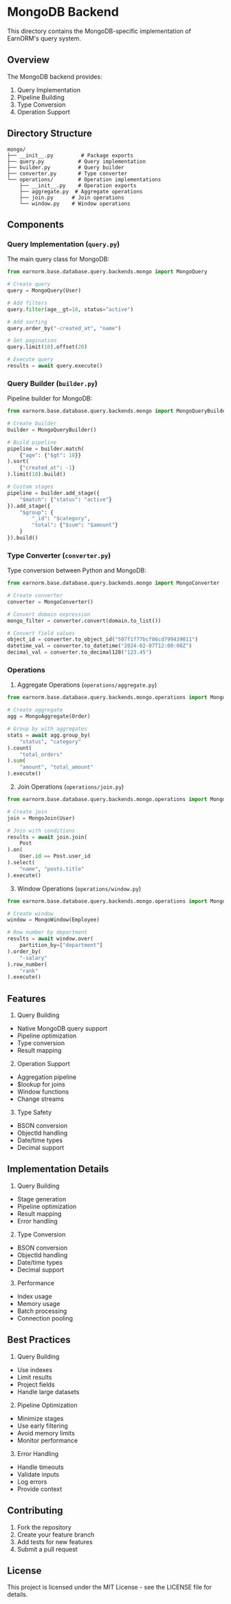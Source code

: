 # MongoDB Backend

This directory contains the MongoDB-specific implementation of EarnORM's query system.

## Overview

The MongoDB backend provides:

1. Query Implementation
2. Pipeline Building
3. Type Conversion
4. Operation Support

## Directory Structure

```
mongo/
├── __init__.py         # Package exports
├── query.py           # Query implementation
├── builder.py         # Query builder
├── converter.py       # Type converter
└── operations/        # Operation implementations
    ├── __init__.py    # Operation exports
    ├── aggregate.py  # Aggregate operations
    ├── join.py      # Join operations
    └── window.py    # Window operations
```

## Components

### Query Implementation (`query.py`)

The main query class for MongoDB:

```python
from earnorm.base.database.query.backends.mongo import MongoQuery

# Create query
query = MongoQuery(User)

# Add filters
query.filter(age__gt=18, status="active")

# Add sorting
query.order_by("-created_at", "name")

# Set pagination
query.limit(10).offset(20)

# Execute query
results = await query.execute()
```

### Query Builder (`builder.py`)

Pipeline builder for MongoDB:

```python
from earnorm.base.database.query.backends.mongo import MongoQueryBuilder

# Create builder
builder = MongoQueryBuilder()

# Build pipeline
pipeline = builder.match(
    {"age": {"$gt": 18}}
).sort(
    {"created_at": -1}
).limit(10).build()

# Custom stages
pipeline = builder.add_stage({
    "$match": {"status": "active"}
}).add_stage({
    "$group": {
        "_id": "$category",
        "total": {"$sum": "$amount"}
    }
}).build()
```

### Type Converter (`converter.py`)

Type conversion between Python and MongoDB:

```python
from earnorm.base.database.query.backends.mongo import MongoConverter

# Create converter
converter = MongoConverter()

# Convert domain expression
mongo_filter = converter.convert(domain.to_list())

# Convert field values
object_id = converter.to_object_id("507f1f77bcf86cd799439011")
datetime_val = converter.to_datetime("2024-02-07T12:00:00Z")
decimal_val = converter.to_decimal128("123.45")
```

### Operations

1. Aggregate Operations (`operations/aggregate.py`)
```python
from earnorm.base.database.query.backends.mongo.operations import MongoAggregate

# Create aggregate
agg = MongoAggregate(Order)

# Group by with aggregates
stats = await agg.group_by(
    "status", "category"
).count(
    "total_orders"
).sum(
    "amount", "total_amount"
).execute()
```

2. Join Operations (`operations/join.py`)
```python
from earnorm.base.database.query.backends.mongo.operations import MongoJoin

# Create join
join = MongoJoin(User)

# Join with conditions
results = await join.join(
    Post
).on(
    User.id == Post.user_id
).select(
    "name", "posts.title"
).execute()
```

3. Window Operations (`operations/window.py`)
```python
from earnorm.base.database.query.backends.mongo.operations import MongoWindow

# Create window
window = MongoWindow(Employee)

# Row number by department
results = await window.over(
    partition_by=["department"]
).order_by(
    "-salary"
).row_number(
    "rank"
).execute()
```

## Features

1. Query Building
- Native MongoDB query support
- Pipeline optimization
- Type conversion
- Result mapping

2. Operation Support
- Aggregation pipeline
- $lookup for joins
- Window functions
- Change streams

3. Type Safety
- BSON conversion
- ObjectId handling
- Date/time types
- Decimal support

## Implementation Details

1. Query Building
- Stage generation
- Pipeline optimization
- Result mapping
- Error handling

2. Type Conversion
- BSON conversion
- ObjectId handling
- Date/time types
- Decimal support

3. Performance
- Index usage
- Memory usage
- Batch processing
- Connection pooling

## Best Practices

1. Query Building
- Use indexes
- Limit results
- Project fields
- Handle large datasets

2. Pipeline Optimization
- Minimize stages
- Use early filtering
- Avoid memory limits
- Monitor performance

3. Error Handling
- Handle timeouts
- Validate inputs
- Log errors
- Provide context

## Contributing

1. Fork the repository
2. Create your feature branch
3. Add tests for new features
4. Submit a pull request

## License

This project is licensed under the MIT License - see the LICENSE file for details. 
